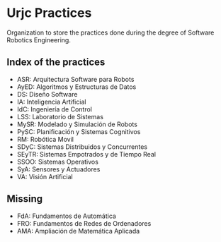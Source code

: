 # Urjc Practices
Organization to store the practices done during the degree of Software Robotics Engineering.

## Index of the practices
- ASR: Arquitectura Software para Robots
- AyED: Algoritmos y Estructuras de Datos
- DS: Diseño Software
- IA: Inteligencia Artificial 
- IdC: Ingeniería de Control
- LSS: Laboratorio de Sistemas
- MySR: Modelado y Simulación de Robots
- PySC: Planificación y Sistemas Cognitivos
- RM: Robótica Movil
- SDyC: Sistemas Distribuidos y Concurrentes
- SEyTR: Sistemas Empotrados y de Tiempo Real
- SSOO: Sistemas Operativos
- SyA: Sensores y Actuadores
- VA: Visión Artificial

## Missing
- FdA: Fundamentos de Automática
- FRO: Fundamentos de Redes de Ordenadores
- AMA: Ampliación de Matemática Aplicada
